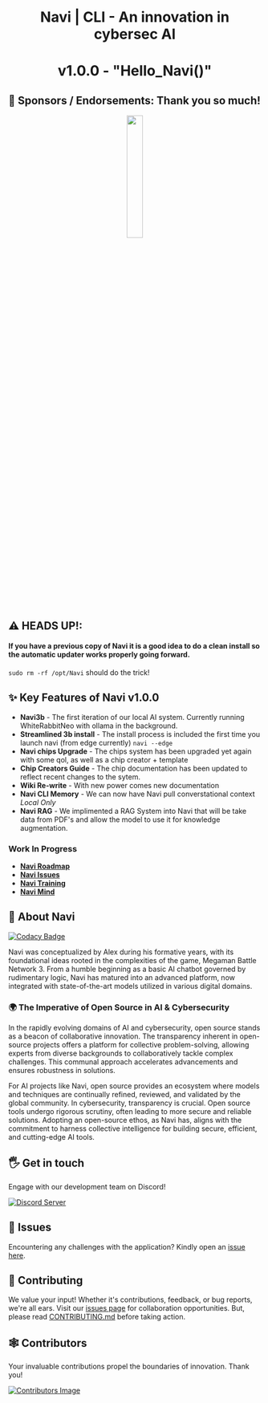 <div align="center">
  <h1> Navi | CLI - An innovation in cybersec AI</h1>
  <h1>v1.0.0 - "Hello_Navi()"</h1>
</div>

## 🤝 Sponsors / Endorsements: Thank you so much!

<div align="center">
<img src= https://github.com/SSGOrg/Navi/assets/89718570/5596418e-3fa3-4528-8a07-d00aeece1590 height=25% width=25%>
</div>
  
## ⚠️ HEADS UP!:  
#### If you have a previous copy of Navi it is a good idea to do a clean install so the automatic updater works properly going forward.   
`sudo rm -rf /opt/Navi` should do the trick!

## ✨ **Key Features of Navi v1.0.0**

- **Navi3b** - The first iteration of our local AI system. Currently running WhiteRabbitNeo with ollama in the background.
- **Streamlined 3b install** - The install process is included the first time you launch navi (from edge currently) `navi --edge`   
- **Navi chips Upgrade** - The chips system has been upgraded yet again with some qol, as well as a chip creator + template
- **Chip Creators Guide** - The chip documentation has been updated to reflect recent changes to the sytem. 
- **Wiki Re-write** - With new power comes new documentation
- **Navi CLI Memory** - We can now have Navi pull converstational context *Local Only*
- **Navi RAG** - We implimented a RAG System into Navi that will be take data from PDF's and allow the model to use it for knowledge augmentation.

### **Work In Progress**

- **[Navi Roadmap](https://github.com/orgs/SaintsSec/projects/7)**
- **[Navi Issues](https://github.com/SaintsSec/Navi/issues)**
- **[Navi Training](https://github.com/SaintsSec/Navi-Training)**
- **[Navi Mind](https://github.com/SaintsSec/Navi-Mind)**

## 🚀 About Navi

[![Codacy Badge](https://app.codacy.com/project/badge/Grade/63a04af9b14f41179b567637c4ab77a6)](https://app.codacy.com/gh/SSGorg/Navi/dashboard?utm_source=gh&utm_medium=referral&utm_content=&utm_campaign=Badge_grade)

Navi was conceptualized by Alex during his formative years, with its foundational ideas rooted in the complexities of the game, Megaman Battle Network 3. From a humble beginning as a basic AI chatbot governed by rudimentary logic, Navi has matured into an advanced platform, now integrated with state-of-the-art models utilized in various digital domains.

### 🌍 The Imperative of Open Source in AI & Cybersecurity

In the rapidly evolving domains of AI and cybersecurity, open source stands as a beacon of collaborative innovation. The transparency inherent in open-source projects offers a platform for collective problem-solving, allowing experts from diverse backgrounds to collaboratively tackle complex challenges. This communal approach accelerates advancements and ensures robustness in solutions.

For AI projects like Navi, open source provides an ecosystem where models and techniques are continually refined, reviewed, and validated by the global community. In cybersecurity, transparency is crucial. Open source tools undergo rigorous scrutiny, often leading to more secure and reliable solutions. Adopting an open-source ethos, as Navi has, aligns with the commitment to harness collective intelligence for building secure, efficient, and cutting-edge AI tools.

## 🖐️ Get in touch

Engage with our development team on Discord!

[![Discord Server](https://discordapp.com/api/guilds/879757204620726362/widget.png?style=banner3)](https://discord.gg/7dXPrRCRMy)

## 🔧 Issues

Encountering any challenges with the application? Kindly open an [issue here](https://github.com/SSGorg/Navi/issues).

## 🤝 Contributing

We value your input! Whether it's contributions, feedback, or bug reports, we're all ears. Visit our [issues page](https://github.com/SSGorg/Navi/issues) for collaboration opportunities. But, please read [CONTRIBUTING.md](./CONTRIBUTING.md) before taking action.

## 🕸 Contributors

Your invaluable contributions propel the boundaries of innovation. Thank you!

[![Contributors Image](https://contrib.rocks/image?repo=SaintsSec/Navi)](https://github.com/SaintsSec/Navi/graphs/contributors)
